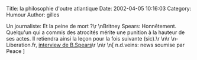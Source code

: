 Title: la philosophie d'outre atlantique
Date: 2002-04-05 10:16:03
Category: Humour
Author: gilles

Un journaliste: Et la peine de mort ?\r
\nBritney Spears: Honnêtement. Quelqu'un qui a commis des atrocités mérite une punition à la hauteur de ses actes. Il retiendra ainsi la leçon pour la fois suivante (sic).\r
\n\r
\n- Liberation.fr, [interview de B.Spears](http://www.liberation.fr/quotidien/semaine/020402-080031027CULT.html)\r
\n\r
\n[ n.d.veins: news soumise par Peace ]